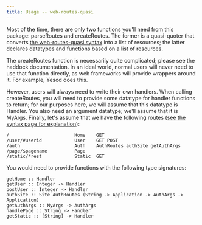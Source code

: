 ```yaml
---
title: Usage -- web-routes-quasi
---
```

Most of the time, there are only two functions you'll need from this package: parseRoutes and createRoutes. The former is a quasi-quoter that converts [the web-routes-quasi syntax](syntax.html) into a list of resources; the latter declares datatypes and functions based on a list of resources.

The createRoutes function is necessarily quite complicated; please see the haddock documentation. In an ideal world, normal users will never need to use that function directly, as web frameworks will provide wrappers around it. For example, Yesod does this.

However, users will always need to write their own handlers. When calling createRoutes, you will need to provide some datatype for handler functions to return; for our purposes here, we will assume that this datatype is Handler. You also need an argument datatype; we'll assume that it is MyArgs. Finally, let's assume that we have the following routes ([see the syntax page for explanation](syntax.html)):

    /                        Home    GET
    /user/#userid            User    GET POST
    /auth                    Auth    AuthRoutes authSite getAuthArgs
    /page/$pagename          Page
    /static/*rest            Static  GET

You would need to provide functions with the following type signatures:

    getHome :: Handler
    getUser :: Integer -> Handler
    postUser :: Integer -> Handler
    authSite :: Site AuthRoutes (String -> Application -> AuthArgs -> Application)
    getAuthArgs :: MyArgs -> AuthArgs
    handlePage :: String -> Handler
    getStatic :: [String] -> Handler

